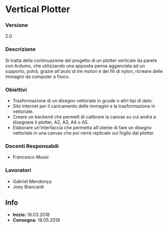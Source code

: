 # Vertical Plotter
### Versione
2.0
### Descrizione
Si tratta della continuazione del progetto di un plotter verticale da parete con Arduino, che utilizzando una apposita penna agganciata ad un supporto, potrà, grazie all'aiuto di tre motori e dei fili di nylon, ricreare delle immagini da computer a fisico. 
### Obiettivi
* Trasformazione di un disegno vettoriale in gcode o altri tipi di dato.
* Sito internet per il caricamento delle immagini e la trasformazione in vettoriale.
* Creare un backend che permett di calibrare la canvas su cui andrà a disegnare il plotter, A2, A3, A4 o A5.
* Elaborare un'interfaccia che permetta all'utente di fare un disegno vettoriale in una canvas che poi verrà replicato sul foglio dal plotter.
### Docenti Responsabili
* Francesco Mussi
### Lavoratori
* Gabriel Mendonça
* Joey Biancardi
## Info
* **Inizio:** 16.03.2018
* **Consegna:** 18.05.2018

